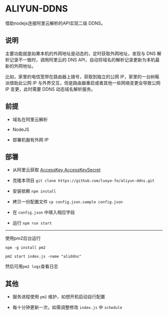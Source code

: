 ALIYUN-DDNS
===============

借助nodejs连接阿里云解析的API实现二级 DDNS。

## 说明

主要功能就是如果本机的外网地址是动态的，定时获取外网地址，发现与 DNS 解析记录不一致时，调用阿里云的 DNS API，自动将域名的解析记录更新为本机最新的外网地址。

比如，家里的电信宽带在路由器上拨号，获取到独立的公网 IP，家里的一台树莓派借助此公网 IP 与外界交互，但是路由器重启或者其他一些网络变更会导致公网 IP 变更，此时需要 DDNS 动态域名解析服务。

## 前提

* 域名在阿里云解析

* NodeJS

* 部署机器有外网 IP

## 部署

* 从阿里云获取 [AccessKey AccessKeySecret](https://ak-console.aliyun.com/#/accesskey)

* 克隆本项目 `git clone https://github.com/luoye-fe/aliyun-ddns.git`

* 安装依赖 `npm install`

* 拷贝一份配置文件 `cp config.json.sample config.json`

* 在 `config.json` 中填入相应字段

* 运行 `npm run start`

***  
使用pm2后台运行

```shell
npm -g install pm2  

pm2 start index.js -name "aliddns"

```

然后可用`pm2 logs`查看日志

## 其他

* 服务进程使用 `pm2` 维护，如想开机启动自行配置

* 每十分钟更新一次，如需调整修改 `index.js` 中 `schedule`

